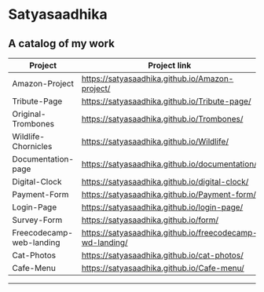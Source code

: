# Satyasaadhika 
## A catalog of my work

|  Project                    |                   Project link                         |
|-----------------------------|--------------------------------------------------------|
|     Amazon-Project          |  https://satyasaadhika.github.io/Amazon-project/       |
|     Tribute-Page            |  https://satyasaadhika.github.io/Tribute-page/         |
|     Original-Trombones      |  https://satyasaadhika.github.io/Trombones/            | 
|     Wildlife-Chornicles     |  https://satyasaadhika.github.io/Wildlife/             |
|     Documentation-page      |  https://satyasaadhika.github.io/documentation/        |
|     Digital-Clock           |  https://satyasaadhika.github.io/digital-clock/        |
|     Payment-Form            |  https://satyasaadhika.github.io/Payment-form/         |
|     Login-Page              |  https://satyasaadhika.github.io/login-page/           |
|     Survey-Form             |  https://satyasaadhika.github.io/form/                 |
|  Freecodecamp-web-landing|  https://satyasaadhika.github.io/freecodecamp-wd-landing/ |
|    Cat-Photos               |  https://satyasaadhika.github.io/cat-photos/           |
|    Cafe-Menu                |  https://satyasaadhika.github.io/Cafe-menu/            |
---------------------------------------------------------------------------------------
